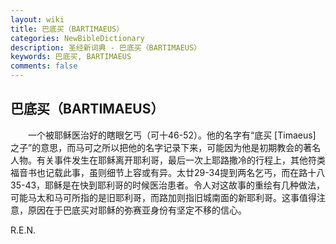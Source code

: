 ```yaml
---
layout: wiki
title: 巴底买（BARTIMAEUS）
categories: NewBibleDictionary
description: 圣经新词典 - 巴底买（BARTIMAEUS）
keywords: 巴底买, BARTIMAEUS
comments: false
---
```


## 巴底买（BARTIMAEUS）

　　一个被耶稣医治好的瞎眼乞丐（可十46-52）。他的名字有“底买 [Timaeus] 之子”的意思，而马可之所以把他的名字记录下来，可能因为他是初期教会的著名人物。有关事件发生在耶稣离开耶利哥，最后一次上耶路撒冷的行程上，其他符类福音书也记载此事，虽则细节上容或有异。太廿29-34提到两名乞丐，而在路十八35-43，耶稣是在快到耶利哥的时候医治患者。令人对这故事的重绘有几种做法，可能马太和马可所指的是旧耶利哥，而路加则指旧城南面的新耶利哥。这事值得注意，原因在于巴底买对耶稣的弥赛亚身份有坚定不移的信心。

R.E.N.






